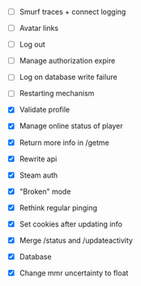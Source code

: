 - [ ] Smurf traces + connect logging
- [ ] Avatar links
- [ ] Log out
- [ ] Manage authorization expire
- [ ] Log on database write failure
- [ ] Restarting mechanism

- [x] Validate profile
- [x] Manage online status of player
- [x] Return more info in /getme
- [x] Rewrite api
- [x] Steam auth
- [x] "Broken" mode
- [x] Rethink regular pinging
- [x] Set cookies after updating info
- [x] Merge /status and /updateactivity
- [x] Database
- [x] Change mmr uncertainty to float
